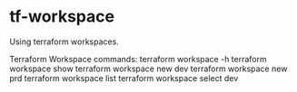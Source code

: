 # tf-workspace
Using terraform workspaces.

Terraform Workspace commands:
terraform workspace -h
terraform workspace show
terraform workspace new dev
terraform workspace new prd
terraform workspace list
terraform workspace select dev